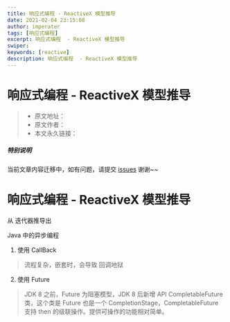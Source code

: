 ```yaml
---
title: 响应式编程 - ReactiveX 模型推导
date: 2021-02-04 23:15:08
author: imperater
tags: [响应式编程]
excerpt: 响应式编程  - ReactiveX 模型推导
swiper:
keywords: [reactive]
description: 响应式编程  - ReactiveX 模型推导
---
```


# 响应式编程 - ReactiveX 模型推导

> * 原文地址：[]()
> * 原文作者：[]()
> * 本文永久链接：[]()

##### **特别说明**

当前文章内容迁移中，如有问题，请提交 [issues](https://github.com/Starrier/starrier.github.io/issues) 谢谢~~

# 响应式编程  - ReactiveX 模型推导


从 迭代器推导出

Java 中的异步编程

1. 使用 CallBack

> 流程复杂，嵌套时，会导致 回调地狱

2. 使用 Future

> JDK 8 之前，Future 为阻塞模型，JDK 8  后新增 API CompletableFuture 类，这个类是 Future 也是一个 CompletionStage，CompletableFuture 支持 then 的级联操作。提供可操作的功能相对简单。

